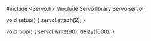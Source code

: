 #include <Servo.h> //include Servo library
Servo servol;     

void setup()
{
   servol.attach(2);
}

void loop()
{
    servol.write(90);
    delay(1000);
}
